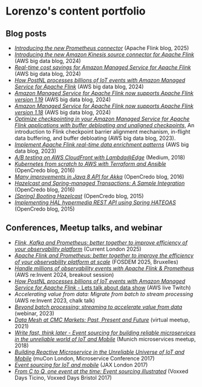 # Lorenzo's content portfolio

## Blog posts

* [*Introducing the new Prometheus connector*](https://flink.apache.org/2024/12/05/introducing-the-new-prometheus-connector/) (Apache Flink blog, 2025)
* [*Introducing the new Amazon Kinesis source connector for Apache Flink*](https://aws.amazon.com/blogs/big-data/introducing-the-new-amazon-kinesis-source-connector-for-apache-flink/) (AWS big data blog, 2024)
* [*Real-time cost savings for Amazon Managed Service for Apache Flink*](https://aws.amazon.com/blogs/big-data/real-time-cost-savings-for-amazon-managed-service-for-apache-flink/) (AWS big data blog, 2024)
* [*How PostNL processes billions of IoT events with Amazon Managed Service for Apache Flink*](https://aws.amazon.com/blogs/big-data/how-postnl-processes-billions-of-iot-events-with-amazon-managed-service-for-apache-flink/) (AWS big data blog, 2024)
* [*Amazon Managed Service for Apache Flink now supports Apache Flink version 1.19*](https://aws.amazon.com/blogs/big-data/amazon-managed-service-for-apache-flink-now-supports-apache-flink-version-1-19/) (AWS big data blog, 2024)
* [*Amazon Managed Service for Apache Flink now supports Apache Flink version 1.18*](https://aws.amazon.com/blogs/big-data/amazon-managed-service-for-apache-flink-now-supports-apache-flink-version-1-18/) (AWS big data blog, 2024)
* [*Optimize checkpointing in your Amazon Managed Service for Apache Flink applications with buffer debloating and unaligned checkpoints*](https://aws.amazon.com/blogs/big-data/part-1-optimize-checkpointing-in-your-amazon-managed-service-for-apache-flink-applications-with-buffer-debloating-and-unaligned-checkpoints/), An introduction to Flink checkpoint barrier alignment mechanism, in-flight data buffering, and buffer debloating (AWS big data blog, 2023). 
* [*Implement Apache Flink real-time data enrichment patterns*](https://aws.amazon.com/blogs/big-data/implement-apache-flink-real-time-data-enrichment-patterns/) (AWS big data blog, 2023)
* [*A/B testing on AWS CloudFront with Lambda@Edge*](https://medium.com/@lorenzo.nicora/a-b-testing-on-aws-cloudfront-with-lambda-edge-a22dd82e9d12) (Medium, 2018)
* [*Kubernetes from scratch to AWS with Terraform and Ansible*](https://www.opencredo.com/blogs/kubernetes-aws-terraform-ansible-1) (OpenCredo blog, 2016)
* [*Many improvements in Java 8 API for Akka*](https://www.opencredo.com/blogs/improved-akka-java-8) (OpenCredo blog, 2016)
* [*Hazelcast and Spring-managed Transactions: A Sample Integration*](https://www.opencredo.com/blogs/hazelcast-and-spring-transactions-integration) (OpenCredo blog, 2016)
* [*(Spring) Booting Hazelcast*](https://www.opencredo.com/blogs/spring-booting-hazelcast) (OpenCredo blog, 2015)
* [*Implementing HAL hypermedia REST API using Spring HATEOAS*](https://www.opencredo.com/blogs/hal-hypermedia-api-spring-hateoas) (OpenCredo blog, 2015)

## Conferences, Meetup talks, and webinar

* [*Flink, Kafka and Prometheus: better together to improve efficiency of your observability platform*](https://current.confluent.io/post-conference-videos-2025/flink-kafka-and-prometheus-better-together-to-improve-efficiency-of-your-observability-platform-lnd25) (Current London 2025)
* [*Apache Flink and Prometheus: better together to improve the efficiency of your observability platform at scale*](https://fosdem.org/2025/schedule/event/fosdem-2025-5726-apache-flink-and-prometheus-better-together-to-improve-the-efficiency-of-your-observability-platform-at-scale/) (FOSDEM 2025, Bruxelles)
* [*Handle millions of observability events with Apache Flink & Prometheus*](https://www.youtube.com/watch?v=trhsC9tcGU4&ab_channel=AWSEvents) (AWS re:Invent 2024, breakout session)
* [*How PostNL processes billions of IoT events with Amazon Managed Service for Apache Flink* - Lets talk about data show](https://community.aws/content/2h9EaNJEKSv1rbuJXqBCLqI1GWY/how-postnl-processes-billions-of-iot-events-with-amazon-managed-service-for-apache-flink-s02ep21-lets-talk-about-data-show?lang=en) (AWS live Twitch)
* *Accelerating value from data: Migrate from batch to stream processing* (AWS re:Invent 2023, chalk talk)
* [*Beyond batch processing: streaming to accelerate value from data*](https://www.youtube.com/watch?v=XmmdXzTvn4s&ab_channel=AmazonWebServices) (webinar, 2023)
* [*Data Mesh at CMC Markets: Past, Present and Future*](https://www.youtube.com/watch?v=58rXHi8sMpA&ab_channel=DataMeshLearning) (virtual meetup, 2021)
* [*Write fast, think later  - Event sourcing for building reliable microservices in the unreliable world of IoT and Mobile*](https://www.slideshare.net/slideshow/write-fast-think-later-event-sourcing-for-iot-and-mobile/86514303) (Munich microservices meetup, 2018)
* [*Building Reactive Microservice in the Unreliable Universe of IoT and Mobile*](https://www.slideshare.net/slideshow/event-sourcing-in-an-eventually-consistent-world/81728995) (muCon London, Microservice Conference 2017)
* [*Event sourcing for IoT and mobile*](https://www.youtube.com/watch?v=uYA7jxxPpuw&ab_channel=JAXLondon) (JAX London 2017)
* [*From C to Q, one event at the time: Event sourcing illustrated*](https://www.youtube.com/watch?v=dsC6RSLBOno&ab_channel=HBB) (Voxxed Days Ticino, Voxxed Days Bristol 2017)
